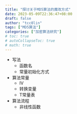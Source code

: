 ```yaml
---
title: "探讨关于MD5算法的魔改方式"
date: 2023-05-09T22:36:47+08:00
draft: false
author: "tcc0lin"
tags: ["MD5算法"]
categories: ["加密算法研究"]
# toc: true
# autoCollapseToc: true
# math: true
---
```


- 写法
    - 函数名
    - 常量初始化方式
- 算法常量
    - IV
    - 转换变量
    - T常量表 
- 算法流程
    - 非线性函数 